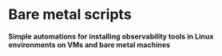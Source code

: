 # Bare metal scripts

**Simple automations for installing observability tools in Linux environments on VMs and bare metal machines**
